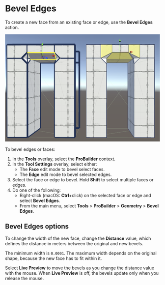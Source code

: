 # Bevel Edges

To create a new face from an existing face or edge, use the __Bevel Edges__ action.

![Bevel 3 edges on cube](images/BevelEdges_Example.png)

To bevel edges or faces:

1. In the **Tools** overlay, select the **ProBuilder** context.
1. In the **Tool Settings** overlay, select either:
    * The **Face** edit mode to bevel select faces.
    * The **Edge** edit mode to bevel selected edges.
1. Select the face or edge to bevel. Hold **Shift** to select multiple faces or edges.
1. Do one of the following:
    * Right-click (macOS: **Ctrl**+click) on the selected face or edge and select **Bevel Edges**.
    * From the main menu, select **Tools** > **ProBuilder** > **Geometry** > **Bevel Edges**.

## Bevel Edges options

To change the width of the new face, change the __Distance__ value, which defines the distance in meters between the original and new bevels. 

The minimum width is `0.0001`. The maximum width depends on the original shape, because the new face has to fit within it.

Select **Live Preview** to move the bevels as you change the distance value with the mouse. When **Live Preview** is off, the bevels update only when you release the mouse.